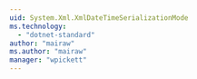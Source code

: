 ```yaml
---
uid: System.Xml.XmlDateTimeSerializationMode
ms.technology: 
  - "dotnet-standard"
author: "mairaw"
ms.author: "mairaw"
manager: "wpickett"
---
```

